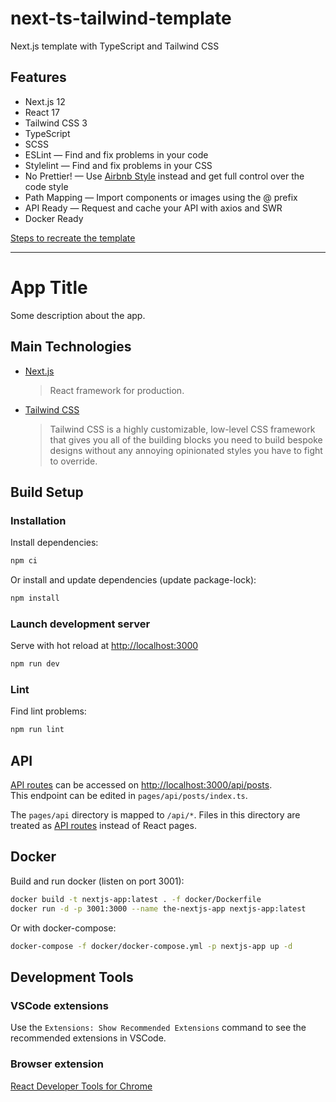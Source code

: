 # next-ts-tailwind-template
Next.js template with TypeScript and Tailwind CSS

## Features
* Next.js 12
* React 17
* Tailwind CSS 3
* TypeScript
* SCSS
* ESLint — Find and fix problems in your code
* Stylelint — Find and fix problems in your CSS
* No Prettier! — Use [Airbnb Style](https://github.com/airbnb/javascript) instead and get full control over the code style
* Path Mapping — Import components or images using the @ prefix
* API Ready — Request and cache your API with axios and SWR
* Docker Ready

[Steps to recreate the template](docs/steps.md)

---

# App Title

Some description about the app.

## Main Technologies
* [Next.js](https://nextjs.org)
  > React framework for production.
* [Tailwind CSS](https://tailwindcss.com)
  > Tailwind CSS is a highly customizable, low-level CSS framework that gives you all of the building blocks you need to build bespoke designs without any annoying opinionated styles you have to fight to override.

## Build Setup
### Installation
Install dependencies:
```bash
npm ci
```
Or install and update dependencies (update package-lock):
```bash
npm install
```

### Launch development server
Serve with hot reload at [http://localhost:3000](http://localhost:3000)
```bash
npm run dev
```

### Lint
Find lint problems:
```bash
npm run lint
```

## API
[API routes](https://nextjs.org/docs/api-routes/introduction) can be accessed on [http://localhost:3000/api/posts](http://localhost:3000/api/posts).  
This endpoint can be edited in `pages/api/posts/index.ts`.

The `pages/api` directory is mapped to `/api/*`. Files in this directory are treated as [API routes](https://nextjs.org/docs/api-routes/introduction) instead of React pages.

## Docker
Build and run docker (listen on port 3001):
```bash
docker build -t nextjs-app:latest . -f docker/Dockerfile
docker run -d -p 3001:3000 --name the-nextjs-app nextjs-app:latest
```

Or with docker-compose:
```bash
docker-compose -f docker/docker-compose.yml -p nextjs-app up -d
```

## Development Tools
### VSCode extensions
Use the `Extensions: Show Recommended Extensions` command to see the recommended extensions in VSCode.

### Browser extension
[React Developer Tools for Chrome](https://chrome.google.com/webstore/detail/react-developer-tools/fmkadmapgofadopljbjfkapdkoienihi)
